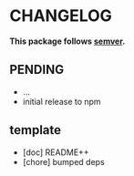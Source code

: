 # CHANGELOG
**This package follows [semver](https://semver.org/).**

## PENDING
* ...
* initial release to npm

## template
* [doc] README++
* [chore] bumped deps
